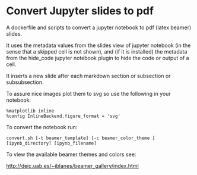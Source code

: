 # Convert Jupyter slides to pdf

A dockerfile and scripts to convert a jupyter notebook to pdf (latex beamer) slides.

It uses the metadata values from the slides view of jupyter notebook (in the sense that
a skipped cell is not shown), and (if it is installed) the metadata from the hide_code 
jupyter notebook plugin to hide the code or output of a cell.

It inserts a new slide after each markdown section or subsection or subsubsection.

To assure nice images plot them to svg so use the following in your notebook:

    %matplotlib inline
    %config InlineBackend.figure_format = 'svg'

To convert the notebook run:

    convert.sh [-t beamer_template] [-c beamer_color_theme ] [ipynb_directory] [ipynb_filename]

To view the available beamer themes and colors see:

http://deic.uab.es/~iblanes/beamer_gallery/index.html
